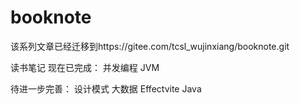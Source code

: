 # booknote

该系列文章已经迁移到https://gitee.com/tcsl_wujinxiang/booknote.git

读书笔记
现在已完成：
并发编程
JVM

待进一步完善：
设计模式
大数据
Effectvite Java

